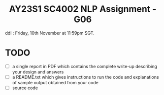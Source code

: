 <div align="center">

  <h1>AY23S1 SC4002 NLP Assignment - G06</h1>

</div>

ddl :  Friday, 10th November at 11:59pm SGT.

# TODO
- [ ] a single report in PDF which contains the complete write-up describing your design and answers
- [ ] a README.txt which gives instructions to run the
code and explanations of sample output obtained from your code
- [ ] source code